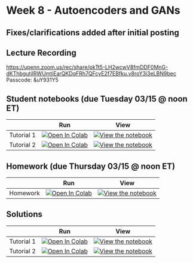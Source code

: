# Week 8 - Autoencoders and GANs

## Fixes/clarifications added after initial posting

## Lecture Recording

https://upenn.zoom.us/rec/share/pkTt5-LH2wcwV8fmDDF0MnG-dKThbgutjIRWUmtiEarQKDqFRh7QFcyE2f7EBfku.v8roY3i3eLBN9bec Passcode: &uY931Y5

## Student notebooks (due Tuesday 03/15 @ noon ET)

|   | Run | View |
| - | --- | ---- |
| Tutorial 1 | [![Open In Colab](https://colab.research.google.com/assets/colab-badge.svg)](https://colab.research.google.com/github/CIS-522/course-content/blob/main/W08_VAE_GANs/students/CIS_522_W8D1_Tutorial_–_Student_Version.ipynb) | [![View the notebook](https://img.shields.io/badge/render-nbviewer-orange.svg)](https://nbviewer.jupyter.org/github/CIS-522/course-content/blob/main/W08_VAE_GANs/students/CIS_522_W8D1_Tutorial_–_Student_Version.ipynb?flush_cache=true) |
| Tutorial 2 | [![Open In Colab](https://colab.research.google.com/assets/colab-badge.svg)](https://colab.research.google.com/github/CIS-522/course-content/blob/main/W08_VAE_GANs/students/CIS_522_W8D2_Tutorial_–_Student_Version.ipynb) | [![View the notebook](https://img.shields.io/badge/render-nbviewer-orange.svg)](https://nbviewer.jupyter.org/github/CIS-522/course-content/blob/main/W08_VAE_GANs/students/CIS_522_W8D2_Tutorial_–_Student_Version.ipynb?flush_cache=true) |


## Homework (due Thursday 03/15 @ noon ET)
|   | Run | View |
| - | --- | ---- |
| Homework | [![Open In Colab](https://colab.research.google.com/assets/colab-badge.svg)](https://colab.research.google.com/github/CIS-522/course-content/blob/main/W08_VAE_GANs/students/CIS_522_Homework_7_–_Student_Version.ipynb) | [![View the notebook](https://img.shields.io/badge/render-nbviewer-orange.svg)](https://nbviewer.jupyter.org/github/CIS-522/course-content/blob/main/W08_VAE_GANs/students/CIS_522_Homework_7_–_Student_Version.ipynb?flush_cache=true) |


## Solutions
|   | Run | View |
| - | --- | ---- |
| Tutorial 1 | [![Open In Colab](https://colab.research.google.com/assets/colab-badge.svg)](https://colab.research.google.com/github/CIS-522/course-content/blob/main/W08_VAE_GANs/solutions/CIS_522_W8D1_Tutorial_–_TA_Version.ipynb) | [![View the notebook](https://img.shields.io/badge/render-nbviewer-orange.svg)](https://nbviewer.jupyter.org/github/CIS-522/course-content/blob/main/W08_VAE_GANs/solutions/CIS_522_W8D1_Tutorial_–_TA_Version.ipynb?flush_cache=true) |
| Tutorial 2 | [![Open In Colab](https://colab.research.google.com/assets/colab-badge.svg)](https://colab.research.google.com/github/CIS-522/course-content/blob/main/W08_VAE_GANs/solutions/CIS_522_W8D2_Tutorial_–_TA_Version.ipynb) | [![View the notebook](https://img.shields.io/badge/render-nbviewer-orange.svg)](https://nbviewer.jupyter.org/github/CIS-522/course-content/blob/main/W08_VAE_GANs/solutions/CIS_522_W8D2_Tutorial_–_TA_Version.ipynb?flush_cache=true) |
